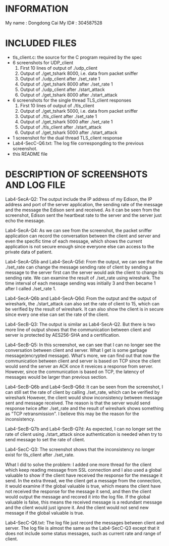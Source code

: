 # INFORMATION
My name : Dongdong Cai
My ID# : 304587528

# INCLUDED FILES
* tls_client.c: the source for the C program required by the spec 
* 6 screenshots for UDP_client
	1. First 10 lines of output of ./udp_client
	2. Output of ./get_tshark 8000, i.e. data from packet sniffer
	3. Output of ./udp_client after ./set_rate 1
	4. Output of ./get_tshark 8000 after ./set_rate 1
	5. Output of ./udp_client after ./start_attack
	6. Output of ./get_tshark 8000 after ./start_attack
* 6 screenshots for the single thread TLS_client responses
	1. First 10 lines of output of ./tls_client
	2. Output of ./get_tshark 5000, i.e. data from packet sniffer
	3. Output of ./tls_client after ./set_rate 1
	4. Output of ./get_tshark 5000 after ./set_rate 1
	5. Output of ./tls_client after ./start_attack
	6. Output of ./get_tshark 5000 after ./start_attack
* 1 screenshot for the dual thread TLS_client response
* Lab4-SecC-Q6.txt: The log file correspongding to the previous screenshot.
* this README file

# DESCRIPTION OF SCREENSHOTS AND LOG FILE
Lab4-SecA-Q2:
The output include the IP address of my Edison, the IP address and port of the server application, the sending rate of the message and the message the Edison sent and received. As it can be seen from the screenshot, Edison sent the heartbeat rate to the server and the server just echo the message.

Lab4-SecA-Q4:
As we can see from the screenshot, the packet sniffer application can record the conversation between the client and server and even the specific time of each message, which shows the current application is not secure enough since everyone else can access to the private data of patient.

Lab4-SecA-Q5b and Lab4-SecA-Q5d:
From the output, we can see that the ./set_rate can change the message sending rate of client by sending a message to the server first can the server would ask the client to change its sending rate. We can examine the result of ./set_rate using wireshark. The time interval of each message sending was initially 3 and then became 1 after I called ./set_rate 1.

Lab4-SecA-Q6b and Lab4-SecA-Q6d:
From the output and the output of wireshark, the ./start_attack can also set the rate of client to 15, which can be verified by the result of wireshark. It can also show the client is in secure since every one else can set the rate of the client.

Lab4-SecB-Q3:
The output is similar as Lab4-SecA-Q2. But there is two more line of output shows that the communication between client and server is protected by AES256-SHA and a certification.

Lab4-SecB-Q5:
In this screenshot, we can see that I can no longer see the conversation between client and server. What I get is some garbage message(encrypted message). What's more, we can find out that now the communication between client and server is based on TCP since the client would send the server an ACK once it reveices a response from server. However, since the communication is based on TCP, the latency of messages would be larger than previous section.

Lab4-SecB-Q6b and Lab4-SecB-Q6d:
It can be seen from the screenshot, I can still set the rate of client by calling ./set_rate, which can be verified by wireshark
However, the client would show inconsistency between message sent and message received. The reason is that the server would send response twice after ./set_rate and the result of wireshark shows something as "TCP retransmission". I believe this may be the reason for the inconsistency.

Lab4-SecB-Q7b and Lab4-SecB-Q7d:
As expected, I can no longer set the rate of client using ./start_attack since authentication is needed when try to send message to set the rate of client.

Lab4-SecC-Q3:
The screenshot shows that the inconsistency no longer exist for tls_client after ./set_rate.

What I did to solve the problem:
I added one more thread for the client which keep reading message from SSL connection and I also used a global valuable to show if the client have received the response for the message it send. In the extra thread, we the client get a message from the connection, it would examine if the global valuable is true, which means the client have not received the response for the message it send, and then the client would output the message and recored it into the log file. If the global valuable is false, this means the received message is a redundant message and the client would just ignore it. And the client would not send new message if the global valuable is true.

Lab4-SecC-Q6.txt:
The log file just record the messages between client and server. The log file is almost the same as the Lab4-SecC-Q3 except that it does not include some status messages, such as current rate and range of client.
